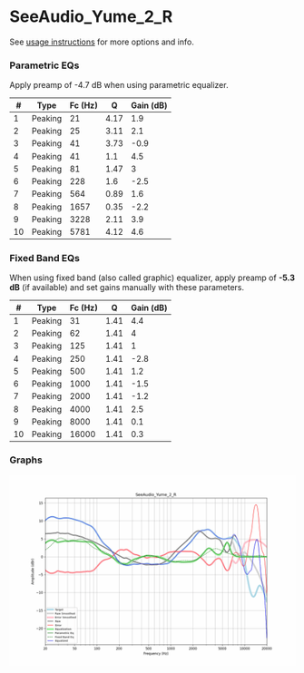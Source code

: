 # SeeAudio_Yume_2_R
See [usage instructions](https://github.com/jaakkopasanen/AutoEq#usage) for more options and info.

### Parametric EQs
Apply preamp of -4.7 dB when using parametric equalizer.

|   # | Type    |   Fc (Hz) |    Q |   Gain (dB) |
|-----|---------|-----------|------|-------------|
|   1 | Peaking |        21 | 4.17 |         1.9 |
|   2 | Peaking |        25 | 3.11 |         2.1 |
|   3 | Peaking |        41 | 3.73 |        -0.9 |
|   4 | Peaking |        41 | 1.1  |         4.5 |
|   5 | Peaking |        81 | 1.47 |         3   |
|   6 | Peaking |       228 | 1.6  |        -2.5 |
|   7 | Peaking |       564 | 0.89 |         1.6 |
|   8 | Peaking |      1657 | 0.35 |        -2.2 |
|   9 | Peaking |      3228 | 2.11 |         3.9 |
|  10 | Peaking |      5781 | 4.12 |         4.6 |

### Fixed Band EQs
When using fixed band (also called graphic) equalizer, apply preamp of **-5.3 dB** (if available) and set gains manually with these parameters.

|   # | Type    |   Fc (Hz) |    Q |   Gain (dB) |
|-----|---------|-----------|------|-------------|
|   1 | Peaking |        31 | 1.41 |         4.4 |
|   2 | Peaking |        62 | 1.41 |         4   |
|   3 | Peaking |       125 | 1.41 |         1   |
|   4 | Peaking |       250 | 1.41 |        -2.8 |
|   5 | Peaking |       500 | 1.41 |         1.2 |
|   6 | Peaking |      1000 | 1.41 |        -1.5 |
|   7 | Peaking |      2000 | 1.41 |        -1.2 |
|   8 | Peaking |      4000 | 1.41 |         2.5 |
|   9 | Peaking |      8000 | 1.41 |         0.1 |
|  10 | Peaking |     16000 | 1.41 |         0.3 |

### Graphs
![](./SeeAudio_Yume_2_R.png)
